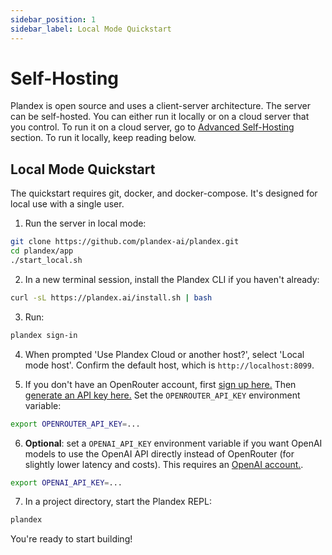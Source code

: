 ```yaml
---
sidebar_position: 1
sidebar_label: Local Mode Quickstart
---
```


# Self-Hosting

Plandex is open source and uses a client-server architecture. The server can be self-hosted. You can either run it locally or on a cloud server that you control. To run it on a cloud server, go to  [Advanced Self-Hosting](advanced-self-hosting.md) section. To run it locally, keep reading below.

## Local Mode Quickstart

The quickstart requires git, docker, and docker-compose. It's designed for local use with a single user.

1. Run the server in local mode: 

```bash
git clone https://github.com/plandex-ai/plandex.git
cd plandex/app
./start_local.sh
```

2. In a new terminal session, install the Plandex CLI if you haven't already:

```bash
curl -sL https://plandex.ai/install.sh | bash
```

3. Run:

```bash
plandex sign-in
```

4. When prompted 'Use Plandex Cloud or another host?', select 'Local mode host'. Confirm the default host, which is `http://localhost:8099`.

5. If you don't have an OpenRouter account, first [sign up here.](https://openrouter.ai/signup) Then [generate an API key here.](https://openrouter.ai/keys) Set the `OPENROUTER_API_KEY` environment variable:

```bash
export OPENROUTER_API_KEY=...
```

6. **Optional**: set a `OPENAI_API_KEY` environment variable if you want OpenAI models to use the OpenAI API directly instead of OpenRouter (for slightly lower latency and costs). This requires an [OpenAI account.](https://platform.openai.com/signup).

```bash
export OPENAI_API_KEY=...
```

7. In a project directory, start the Plandex REPL:

```bash
plandex
```

You're ready to start building!